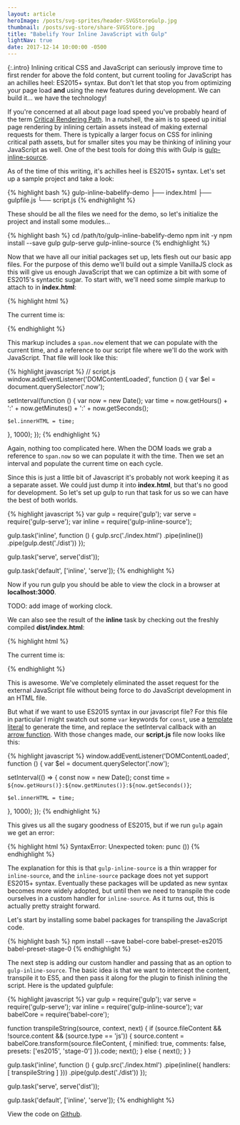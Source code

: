 ```yaml
---
layout: article
heroImage: /posts/svg-sprites/header-SVGStoreGulp.jpg
thumbnail: /posts/svg-store/share-SVGStore.jpg
title: "Babelify Your Inline JavaScript with Gulp"
lightNav: true
date: 2017-12-14 10:00:00 -0500
---
```

{:.intro}
Inlining critical CSS and JavaScript can seriously improve time to first render for above the fold content, but current tooling for JavaScript has an achilles heel: ES2015+ syntax. But don't let that stop you from optimizing your page load __and__ using the new features during development. We can build it... we have the technology!

If you're concerned at all about page load speed you've probably heard of the term [Critical Rendering Path](https://developers.google.com/web/fundamentals/performance/critical-rendering-path/). In a nutshell, the aim is to speed up initial page rendering by inlining certain assets instead of making external requests for them. There is typically a larger focus on CSS for inlining critical path assets, but for smaller sites you may be thinking of inlining your JavaScript as well. One of the best tools for doing this with Gulp is [gulp-inline-source](https://www.npmjs.com/package/gulp-inline-source).

As of the time of this writing, it's achilles heel is ES2015+ syntax. Let's set up a sample project and take a look:

{% highlight bash %}
gulp-inline-babelify-demo
├── index.html
├── gulpfile.js
└── script.js
{% endhighlight %}

These should be all the files we need for the demo, so let's initialize the project and install some modules...

{% highlight bash %}
cd /path/to/gulp-inline-babelify-demo
npm init -y
npm install --save gulp gulp-serve gulp-inline-source
{% endhighlight %}

Now that we have all our initial packages set up, lets flesh out our basic app files. For the purpose of this demo we'll build out a simple VanillaJS clock as this will give us enough JavaScript that we can optimize a bit with some of ES2015's syntactic sugar. To start with, we'll need some simple markup to attach to in **index.html**:

{% highlight html %}
<!-- index.html -->
<!DOCTYPE html>
<html>
  <head>
    <title>Babelify Your Inline JavaScript with Gulp</title>
  </head>
  <body>
    <p>The current time is: <span class="now"></span></p>
    <script type="text/javascript" src="script.js" inline></script>
  </body>
</html>
{% endhighlight %}

This markup includes a `span.now` element that we can populate with the current time, and a reference to our script file where we'll do the work with JavaScript. That file will look like this:

{% highlight javascript %}
// script.js
window.addEventListener('DOMContentLoaded', function () {
  var $el = document.querySelector('.now');

  setInterval(function () {
    var now = new Date();
    var time = now.getHours() + ':' + now.getMinutes() + ':' + now.getSeconds();

    $el.innerHTML = time;
  }, 1000);
});
{% endhighlight %}

Again, nothing too complicated here. When the DOM loads we grab a reference to `span.now` so we can populate it with the time. Then we set an interval and populate the current time on each cycle.

Since this is just a little bit of Javascript it's probably not work keeping it as a separate asset. We could just dump it into **index.html**, but that's no good for development. So let's set up gulp to run that task for us so we can have the best of both worlds.

{% highlight javascript %}
var gulp = require('gulp');
var serve = require('gulp-serve');
var inline = require('gulp-inline-source');

gulp.task('inline', function () {
  gulp.src('./index.html')
    .pipe(inline())
    .pipe(gulp.dest('./dist'))
});

gulp.task('serve', serve('dist'));

gulp.task('default', ['inline', 'serve']);
{% endhighlight %}

Now if you run gulp you should be able to view the clock in a browser at **localhost:3000**.

TODO: add image of working clock.

We can also see the result of the **inline** task by checking out the freshly compiled **dist/index.html**:

{% highlight html %}
<!-- dist/index.html -->
<!DOCTYPE html>
<html>
  <head>
    <title>Babelify Your Inline JavaScript with Gulp</title>
  </head>
  <body>
    <p>The current time is: <span class="now"></span></p>
    <script type="text/javascript">window.addEventListener("DOMContentLoaded",function(){var e=document.querySelector(".now");setInterval(function(){var n=new Date,t=n.getHours()+":"+n.getMinutes()+":"+n.getSeconds();e.innerHTML=t},1e3)});</script>
  </body>
</html>
{% endhighlight %}

This is awesome. We've completely eliminated the asset request for the external JavaScript file without being force to do JavaScript development in an HTML file.

But what if we want to use ES2015 syntax in our javascript file? For this file in particular I might swatch out some `var` keywords for `const`, use a [template literal](https://developer.mozilla.org/en-US/docs/Web/JavaScript/Reference/Template_literals) to generate the time, and replace the setInterval callback with an [arrow function](https://developer.mozilla.org/en-US/docs/Web/JavaScript/Reference/Functions/Arrow_functions). With those changes made, our **script.js** file now looks like this:

{% highlight javascript %}
window.addEventListener('DOMContentLoaded', function () {
  var $el = document.querySelector('.now');

  setInterval(() => {
    const now = new Date();
    const time = `${now.getHours()}:${now.getMinutes()}:${now.getSeconds()}`;

    $el.innerHTML = time;
  }, 1000);
});
{% endhighlight %}

This gives us all the sugary goodness of ES2015, but if we run `gulp` again we get an error:

{% highlight html %}
SyntaxError: Unexpected token: punc ())
{% endhighlight %}

The explanation for this is that `gulp-inline-source` is a thin wrapper for `inline-source`, and the `inline-source` package does not yet support ES2015+ syntax. Eventually these packages will be updated as new syntax becomes more widely adopted, but until then we need to transpile the code ourselves in a custom handler for `inline-source`. As it turns out, this is actually pretty straight forward.

Let's start by installing some babel packages for transpiling the JavaScript code.

{% highlight bash %}
npm install --save babel-core babel-preset-es2015 babel-preset-stage-0
{% endhighlight %}

The next step is adding our custom handler and passing that as an option to `gulp-inline-source`. The basic idea is that we want to intercept the content, transpile it to ES5, and then pass it along for the plugin to finish inlining the script. Here is the updated gulpfule:

{% highlight javascript %}
var gulp = require('gulp');
var serve = require('gulp-serve');
var inline = require('gulp-inline-source');
var babelCore = require('babel-core');

function transpileString(source, context, next) {
  if (source.fileContent && !source.content && (source.type == 'js')) {
    source.content = babelCore.transform(source.fileContent, {
      minified: true,
      comments: false,
      presets: ['es2015', 'stage-0']
    }).code;
    next();
  } else {
    next();
  }
}

gulp.task('inline', function () {
  gulp.src('./index.html')
    .pipe(inline({ handlers: [ transpileString ] }))
    .pipe(gulp.dest('./dist'))
});

gulp.task('serve', serve('dist'));

gulp.task('default', ['inline', 'serve']);
{% endhighlight %}



View the code on [Github](https://github.com/sstadt/gulp-inline-babelify-demo).

